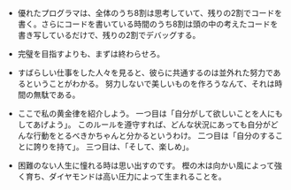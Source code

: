 - 優れたプログラマは、全体のうち8割は思考していて、残りの2割でコードを書く。さらにコードを書いている時間のうち8割は頭の中の考えたコードを書き写しているだけで、残りの2割でデバッグする。

- 完璧を目指すよりも、まずは終わらせろ。

- すばらしい仕事をした人々を見ると、彼らに共通するのは並外れた努力であるということがわかる。
努力しないで美しいものを作ろうなんて、それは時間の無駄である。

- ここで私の黄金律を紹介しよう。
一つ目は「自分がして欲しいことを人にもしてあげよう」。
このルールを遵守すれば、どんな状況にあっても自分がどんな行動をとるべきかちゃんと分かるというわけ。
二つ目は「自分のすることに誇りを持て」。
三つ目は、「そして、楽しめ」。

- 困難のない人生に憧れる時は思い出すのです。
樫の木は向かい風によって強く育ち、ダイヤモンドは高い圧力によって生まれることを。
